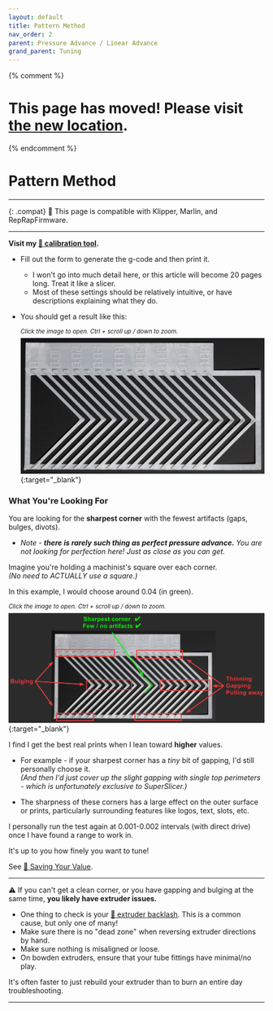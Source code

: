```yaml
---
layout: default
title: Pattern Method
nav_order: 2
parent: Pressure Advance / Linear Advance
grand_parent: Tuning
---
```


{% comment %}

# This page has moved! Please visit [the new location](https://ellis3dp.com/Print-Tuning-Guide/articles/pressure_linear_advance/pattern_method.html).

{% endcomment %}

# Pattern Method

---

{: .compat}
:dizzy: This page is compatible with Klipper, Marlin, and RepRapFirmware.

---

**Visit my [:page_facing_up: calibration tool](https://ellis3dp.com/Pressure_Linear_Advance_Tool/).**

- Fill out the form to generate the g-code and then print it.

  - I won't go into much detail here, or this article will become 20 pages long. Treat it like a slicer.
  - Most of these settings should be relatively intuitive, or have descriptions explaining what they do.

- You should get a result like this:

  <sup>*Click the image to open. Ctrl + scroll up / down to zoom.*</sup>\
  [![](./images/pattern_method/pattern.jpg)](./images/pattern_method/pattern.jpg){:target="_blank"}

### What You're Looking For

You are looking for the **sharpest corner** with the fewest artifacts (gaps, bulges, divots).

- _Note - **there is rarely such thing as perfect pressure advance.** You are not looking for perfection here! Just as close as you can get._

Imagine you're holding a machinist's square over each corner.\
_(No need to ACTUALLY use a square.)_

In this example, I would choose around 0.04 (in green).

<sup>*Click the image to open. Ctrl + scroll up / down to zoom.*</sup>\
[![](./images/pattern_method/pattern-annotated.jpg)](./images/pattern_method/pattern-annotated.jpg){:target="_blank"}

I find I get the best real prints when I lean toward **higher** values.

- For example - if your sharpest corner has a _tiny_ bit of gapping, I'd still personally choose it.\
  _(And then I'd just cover up the slight gapping with single top perimeters - which is unfortunately exclusive to SuperSlicer.)_

- The sharpness of these corners has a large effect on the outer surface or prints, particularly surrounding features like logos, text, slots, etc.

I personally run the test again at 0.001-0.002 intervals (with direct drive) once I have found a range to work in.

It's up to you how finely you want to tune!

See [:page_facing_up: Saving Your Value](./saving.md).

---

:warning: If you can't get a clean corner, or you have gapping and bulging at the same time, **you likely have extruder issues.**

- One thing to check is your [:page_facing_up: extruder backlash](../troubleshooting/extrusion_patterns.md#extruder-backlash). This is a common cause, but only one of many!
- Make sure there is no "dead zone" when reversing extruder directions by hand.
- Make sure nothing is misaligned or loose.
- On bowden extruders, ensure that your tube fittings have minimal/no play.

It's often faster to just rebuild your extruder than to burn an entire day troubleshooting.

---
